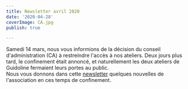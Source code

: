 ```yaml
---
title: Newsletter avril 2020
date: '2020-04-28'
coverImage: CA.jpg
publish: true

---
```

Samedi 14 mars, nous vous informions de la décision du conseil d'administration (CA) à restreindre l'accès à nos ateliers. Deux jours plus tard, le confinement était annoncé, et naturellement les deux ateliers de Guidoline fermaient leurs portes au public.   
Nous vous donnons dans cette [newsletter](http://kork.mjt.lu/nl2/kork/mgrs7.html?m=AMcAACTfn6oAAcl5sUwAAKAJt94AAAAAnrUAACqOAAk6AABep-xCOxVu15qxQDyvF5Kvs5uF1AAIv5o&b=023b38b6&e=b7d9476e&x=nwJMsoYSUjLHJqYDVZ01WUAo9NqBGAd_jlcOxFipqJ0) quelques nouvelles de l'association en ces temps de confinement.